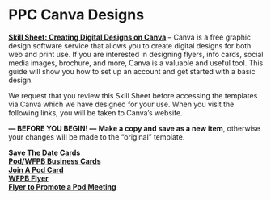 # PPC Canva Designs

[**Skill Sheet: Creating Digital Designs on Canva**](https://plantpurecommunities.org/wp-content/uploads/2017/06/Skill-Sheet-Creating-Digital-Designs-on-Canva.pdf) – Canva is a free graphic design software service that allows you to create digital designs for both web and print use. If you are interested in designing flyers, info cards, social media images, brochure, and more, Canva is a valuable and useful tool. This guide will show you how to set up an account and get started with a basic design.

We request that you review this Skill Sheet before accessing the templates via Canva which we have designed for your use. When you visit the following links, you will be taken to Canva’s website.

**— BEFORE YOU BEGIN! —** **Make a copy and save as a new item**, otherwise your changes will be made to the “original” template.

[**Save The Date Cards**](https://www.canva.com/design/DACXLtZaK-E/share?role=EDITOR\&token=vgvPX5ykphCHCY0zR\_fauA)\
[**Pod/WFPB Business Cards**](https://www.canva.com/design/DACXLl6zmqk/share?role=EDITOR\&token=RNKmdBsydjEWxE07mivVcw)\
[**Join A Pod Card**](https://www.canva.com/design/DACXLj7pom0/share?role=EDITOR\&token=P2ZVNJyHgruftIRvCxfdXg)\
[**WFPB Flyer**\
](https://www.canva.com/design/DACXLvNO3Bs/share?role=EDITOR\&token=PQCOE9Yeb-HWQfBob19GQA)[**Flyer to Promote a Pod Meeting**](https://www.canva.com/design/DADMSeuxk6o/share?role=EDITOR\&token=Kz5LT9dOt0kjOpKWbxqNMg)
